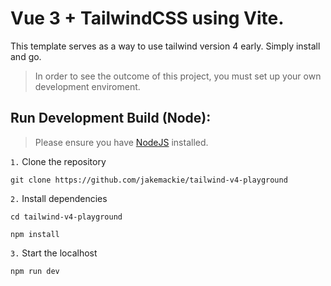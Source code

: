 # Vue 3 + TailwindCSS using Vite.

This template serves as a way to use tailwind version 4 early. Simply install and go.

> In order to see the outcome of this project, you must set up your own development enviroment.

## **Run Development Build (Node):**

> Please ensure you have [NodeJS](https://nodejs.org/en) installed.

`1.` Clone the repository

```shell
git clone https://github.com/jakemackie/tailwind-v4-playground
```

`2.` Install dependencies

```shell
cd tailwind-v4-playground
```

```shell
npm install
```

`3.` Start the localhost

```shell
npm run dev
```
